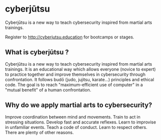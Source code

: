 # cyberjūtsu
Cyberjūtsu is a new way to teach cybersecurity inspired from martial arts trainings.

Register to http://cyberjutsu.education for bootcamps or stages.


## What is cyberjūtsu ?

Cyberjūtsu is a new way to teach cybersecurity inspired from martial arts trainings. It is an educational way which allows everyone (novice to expert) to practice together and improve themselves in cybersecurity through confrontation. It follows budō (judo, jujitsu, karate...) principles and ethical code. The goal is to reach "maximum-efficient use of computer" in a "mutual benefit" of a human confrontation.


## Why do we apply martial arts to cybersecurity?

Improve coordination between mind and movements. Train to act in stressing situations. Develop fast and accurate reflexes. Learn to improvise in unfamiliar events. Teach a code of conduct. Learn to respect others. There are plenty of other reasons.



